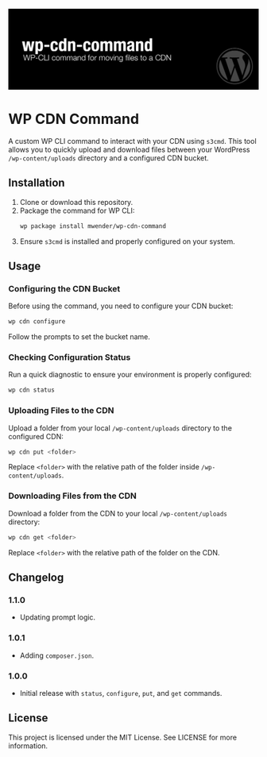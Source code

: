 ![WP CDN Command](https://raw.githubusercontent.com/mwender/wp-cdn-command/main/bin/thumbnail.png)

# WP CDN Command

A custom WP CLI command to interact with your CDN using `s3cmd`. This tool allows you to quickly upload and download files between your WordPress `/wp-content/uploads` directory and a configured CDN bucket.

## Installation

1. Clone or download this repository.
2. Package the command for WP CLI:
   ```bash
   wp package install mwender/wp-cdn-command
   ```
3. Ensure `s3cmd` is installed and properly configured on your system.

## Usage

### Configuring the CDN Bucket

Before using the command, you need to configure your CDN bucket:
```bash
wp cdn configure
```
Follow the prompts to set the bucket name.

### Checking Configuration Status

Run a quick diagnostic to ensure your environment is properly configured:
```bash
wp cdn status
```

### Uploading Files to the CDN

Upload a folder from your local `/wp-content/uploads` directory to the configured CDN:
```bash
wp cdn put <folder>
```
Replace `<folder>` with the relative path of the folder inside `/wp-content/uploads`.

### Downloading Files from the CDN

Download a folder from the CDN to your local `/wp-content/uploads` directory:
```bash
wp cdn get <folder>
```
Replace `<folder>` with the relative path of the folder on the CDN.

## Changelog

### 1.1.0
- Updating prompt logic.

### 1.0.1
- Adding `composer.json`.

### 1.0.0
- Initial release with `status`, `configure`, `put`, and `get` commands.

## License

This project is licensed under the MIT License. See LICENSE for more information.

